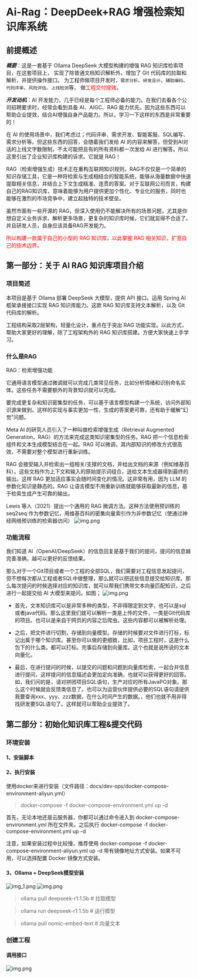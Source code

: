 # Ai-Rag：DeepDeek+RAG 增强检索知识库系统

## 前提概述
***概要***：这是一套基于 Ollama DeepSeek 大模型构建的增强 RAG 知识库检索项目，在这套项目上，
实现了除普通文档知识解析外，增加了 Git 代码库的拉取和解析，并提供操作接口。
为工程师做项目开发时，`需求分析`、`研发设计`、`辅助编码`、`代码评审`、`风险评估`、`上线检测`等，
做<font color="red">工程交付提效</font>。

***开发动机***：AI 开发能力，几乎已经是每个工程师必备的能力。在我们去看各个公司招聘要求时，经常会看到具备 AI、AIGC、RAG 能力优先。因为这些东西可以帮助企业提效，结合AI增强自身产品能力。所以，学习一下这样的东西是非常重要的！

在 AI 的使用场景中，我们考虑过；代码评审、需求开发、智能客服、SQL编写、需求分析等。但这些东西的回答，会随着我们发给 AI 的内容来解答，但受到AI对话的上线文字数限制，不太可能把且有的所有资料都一次发给 AI 进行解答。所以这里引出了企业知识库构建的诉求。它就是 RAG！

RAG（检索增强生成）技术正在重构互联网知识规则，RAG不仅仅是一个简单的知识存储工具，它是一种将检索与生成相结合的智能系统，能够从海量数据中快速提取相关信息，并结合上下文生成精准、连贯的答案。对于互联网公司而言，构建自己的RAG知识库，意味着能够为用户提供更加个性化、专业化的服务，同时也能够在激烈的市场竞争中，建立起独特的技术壁垒。

虽然市面有一些开源的 RAG，但深入使用仍不能解决所有的场景问题，尤其是你想自定义业务诉求，解析更多场景，更复杂的知识库时候，它们就显得不合适了。并且研发人员，自身应该具备RAG开发能力。

<font color="red">所以构建一款属于自己的小型的 RAG 知识库，以此掌握 RAG 相关知识，扩宽自己的技术边界。</font>

## 第一部分：关于 AI RAG 知识库项目介绍

### 项目简述
本项目是基于 Ollama 部署 DeepSeek 大模型，提供 API 接口。运用 Spring AI 框架承接接口实现 RAG 知识库能力。这款 RAG 知识库支持文本解析，以及 Git 代码库的解析。

工程结构采取2层架构，轻量化设计，重点在于突出 RAG 功能实现。以此方式，帮助大家更好的理解，除了工程架构外的 RAG 知识库搭建。方便大家快速上手学习。

### 什么是RAG
RAG：检索增强功能

它通用语言模型通过微调就可以完成几类常见任务，比如分析情绪和识别命名实体。这些任务不需要额外的背景知识就可以完成。

要完成更复杂和知识密集型的任务，可以基于语言模型构建一个系统，访问外部知识源来做到。这样的实现与事实更加一性，生成的答案更可靠，还有助于缓解“幻觉”问题。

Meta AI 的研究人员引入了一种叫做检索增强生成（Retrieval Augmented Generation，RAG）的方法来完成这类知识密集型的任务。RAG 把一个信息检索组件和文本生成模型结合在一起。RAG 可以微调，其内部知识的修改方式很高效，不需要对整个模型进行重新训练。

RAG 会接受输入并检索出一组相关/支撑的文档，并给出文档的来源（例如维基百科）。这些文档作为上下文和输入的原始提示词组合，送给文本生成器得到最终的输出。这样 RAG 更加适应事实会随时间变化的情况。这非常有用，因为 LLM 的参数化知识是静态的。RAG 让语言模型不用重新训练就能够获取最新的信息，基于检索生成产生可靠的输出。

Lewis 等人（2021）提出一个通用的 RAG 微调方法。这种方法使用预训练的 seq2seq 作为参数记忆，用维基百科的密集向量索引作为非参数记忆（使通过神经网络预训练的检索器访问）
![img.png](picture/img1.png)

### 功能流程
我们知道 AI（OpenAI/DeepSeek）的信息回复是基于我们的提问，提问的信息越完善准确，越可以更好的反馈结果。

那么对于一个Git项目或者一个工程的全部SQL，我们需要对工程信息发起提问，但不想每次都从工程或者SQL中做整理，那么就可以把这些信息提交给知识库。那么每次提问的时候选择对应的知识库，就可以帮我们携带文本向量匹配知识，之后进行一起提交给 AI 大模型来提问。如图；
![img.png](picture/img2.png)


+ 首先，文本知识库可以是非常多种的类型，不非得限定到文字，也可以是sql或者java代码。那么这里我们就可以解析一类是上传的文件，一类是Git代码库的项目。也可以是来自于网页的内容之后爬虫。这些内容都可以被解析处理。

+ 之后，把文件进行切割，存储到向量模型。存储的时候要对文件进行打标，标记出属于哪个知识库。甚至你可以做的更细致，比如，项目工程时，这是什么包下的什么类。都可以打标。完事后存储到向量库。这个也就是说所说的文本向量化。

+ 最后，在进行提问的时候，以提交的问题和问题到向量库检索，一起合并信息进行提问，这样提问的信息描述会更加定向准确，也就可以获得更好的回答。如，我们问的是，请对拼团项目SQL语句，生产对应的所有JavaPO对象。那么这个时候就会反馈类信息了。也可以为运营伙伴提供必要的SQL语句请提供我要查询xxx、yyy、zzz数据，在什么时间产生的数据。，他们也就不用非得找研发要SQL语句了。这样就可以帮助企业提效了。

## 第二部分：初始化知识库工程&提交代码

### 环境安装
#### 1、安装脚本



#### 2、执行安装
使用docker来进行安装（文件路径：docs/dev-ops/docker-compose-environment-aliyun.yml）

>docker-compose -f docker-compose-environment.yml up -d

首先，无论本地还是云服务器，你都可以通过命令进入到 docker-compose-environment.yml 所在文件夹。之后执行 docker-compose -f docker-compose-environment.yml up -d

注意，如果安装过程中比较慢，推荐使用 docker-compose -f docker-compose-environment-aliyun.yml up -d 带有镜像地址方式安装。如果不可用，可以选择配置 Docker 镜像方式安装。

#### 3、Ollama + DeepSeek模型安装
![img_1.png](picture/img3.png)
![img.png](picture/img4.png)

> ollama pull deepseek-r1:1.5b   # 拉取模型

> ollama run deepseek-r1:1.5b    # 运行模型

> ollama pull nomic-embed-text   # 向量文本

### 创建工程

#### 调用接口
![img.png](picture/img5.png)